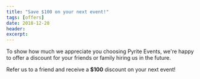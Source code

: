 ```yaml
---
title: "Save $100 on your next event!"
tags: [offers]
date: 2018-12-28
header:
excerpt:
---
```


To show how much we appreciate you choosing Pyrite Events, we're happy to offer a discount for your friends or family hiring us in the future.

Refer us to a friend and receive a **$100** discount on your next event!
